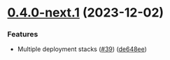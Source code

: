 # [0.4.0-next.1](https://github.com/constructions-incongrues/yazoo/compare/v0.3.2...v0.4.0-next.1) (2023-12-02)


### Features

* Multiple deployment stacks ([#39](https://github.com/constructions-incongrues/yazoo/issues/39)) ([de648ee](https://github.com/constructions-incongrues/yazoo/commit/de648ee9d8b77ab167881149cf426c6f80b81e6a))

